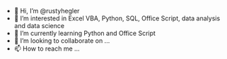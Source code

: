 - 👋 Hi, I’m @rustyhegler
- 👀 I’m interested in Excel VBA, Python, SQL, Office Script, data analysis and data science
- 🌱 I’m currently learning Python and Office Script
- 💞️ I’m looking to collaborate on ...
- 📫 How to reach me ...

<!---
rustyhegler/rustyhegler is a ✨ special ✨ repository because its `README.md` (this file) appears on your GitHub profile.
You can click the Preview link to take a look at your changes.
--->
